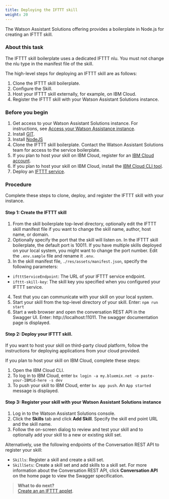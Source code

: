 ```yaml
---
title: Deploying the IFTTT skill
weight: 20
---
```

The Watson Assistant Solutions offering provides a boilerplate in Node.js for creating an IFTTT skill.

### About this task
The IFTTT skill boilerplate uses a dedicated IFTTT nlu.  You must not change the nlu type in the manifest file of the skill.

The high-level steps for deploying an IFTTT skill are as follows:
1. Clone the IFTTT skill boilerplate.
1. Configure the Skill.
2. Host your IFTTT skill externally, for example, on IBM Cloud.
3. Register the IFTTT skill with your Watson Assistant Solutions instance.

### Before you begin
1. Get access to your Watson Assistant Solutions instance.  For instructions, see [Access your Watson Assistance  instance]({{site.baseurl}}/get-started/get-api-key/).
2. Install [GIT](https://git-scm.com/downloads).
3. Install [NodeJS](https://nodejs.org/dist/v8.9.1/)
4. Clone the IFTTT skill boilerplate.  Contact the Watson Assistant Solutions team for access to the service boilerplate.
4. If you plan to host your skill on IBM Cloud, register for an [IBM Cloud account](https://www.ibm.com/account/us-en/signup/register.html).
5. If you plan to host your skill on IBM Cloud, install the [IBM Cloud CLI tool](https://console.bluemix.net/docs/cli/index.html#cli).
6. Deploy an [IFTTT service]({{site.baseurl}}/ifttt/configure_wa_ifttt_service/).

### Procedure
Complete these steps to clone, deploy, and register the IFTTT skill with your instance.

#### Step 1: Create the IFTTT skill
1. From the skill boilerplate top-level directory, optionally edit the IFTTT skill manifest file if you want to change the skill name, author, host name, or domain.
2. Optionally specify the port that the skill will listen on.  In the  IFTTT skill boilerplate, the default port is 10011. If you have multiple skills deployed on your local system, you might want to change the port number.  Edit the ```.env.sample``` file and rename it ```.env```.
3. In the skill manifest file, `./res/assets/manifest.json`, specify the following parameters:
  - `iftttServiceEndpoint`: The URL of your IFTTT service endpoint.
  - `ifttt-skill-key`: The skill key you specified when you configured your IFTTT service.
4.  Test that you can communicate with your skill on your local system.
  1. Start your skill from the top-level directory of your skill.  Enter: ```npm run start```
  2. Start a web browser and open the conversation REST API in the Swagger UI.  Enter: http://localhost:11011. The swagger documentation page is displayed.

#### Step 2: Deploy your IFTTT skill.
If you want to host your skill on third-party cloud platform, follow the instructions for deploying applications from your cloud provided.

If you plan to host your skill on IBM Cloud, complete these steps:
1. Open the IBM Cloud CLI.
2. To log in to IBM Cloud, enter ```bx login -a my.bluemix.net -o paste-your-IBMid-here -s dev```
3. To push your skill to IBM Cloud, enter  ```bx app push```.  An ```App started``` message is displayed.

#### Step 3: Register your skill with your  Watson Assistant Solutions instance
1. Log in to the Watson Assistant Solutions console.
2. Click the **Skills** tab and click **Add Skill**.  Specify the skill end point URL and the skill name.
3. Follow the on-screen dialog to review and test your skill and to optionally add your skill to a new or existing skill set.

Alternatively, use the following endpoints of the Conversation REST API to register your skill:
- ```Skills```: Register a skill and create a skill set.
- ```SkillSets```: Create a skill set and add skills to a skill set.
For more information about the Conversation REST API, click **Conversation API** on the home page to view the Swagger specification.

> **What to do next?**<br/>
[Create an an IFTTT applet]({{site.baseurl}}/ifttt/create_an_applet/).
